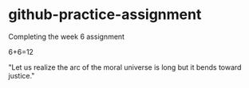 # github-practice-assignment
 

Completing the week 6 assignment

6+6=12

"Let us realize the arc of the moral universe is long but it bends toward justice."


